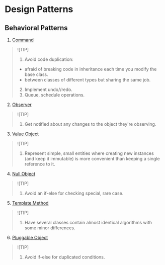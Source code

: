 # Design Patterns

## Behavioral Patterns

1. [Command](./lessons/command.ipynb)
> ![TIP]
> 1. Avoid code duplication:
>   * afraid of breaking code in inheritance each time you modify the base class.
>   * between classes of different types but sharing the same job.
> 2. Implement undo//redo.
> 3. Queue, schedule operations.
2. [Observer](./lessons/observer.ipynb)
> ![TIP]
> 1. Get notified about any changes to the object they're observing.
3. [Value Object](./lessons/value-object.ipynb)
> ![TIP]
> 1. Represent simple, small entities where creating new instances (and keep it immutable) is more convenient than keeping a single reference to it.
4. [Null Object](./lessons/null-object.ipynb)
> ![TIP]
> 1. Avoid an if-else for checking special, rare case.
5. [Template Method](./lessons/template-method.ipynb)
> ![TIP]
> 1. Have several classes contain almost identical algorithms with some minor differences.
6. [Pluggable Object](./lessons/pluggable-object.ipynb)
> ![TIP]
> 1. Avoid if-else for duplicated conditions.